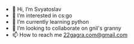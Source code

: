 - 👋 Hi, I’m Svyatoslav
- 👀 I’m interested in cs:go
- 🌱 I’m currently learning python
- 💞️ I’m looking to collaborate on gnil's granny
- 📫 How to reach me 22gagra.com@gmail.com

<!---
Fragman228/Fragman228 is a ✨ special ✨ repository because its `README.md` (this file) appears on your GitHub profile.
You can click the Preview link to take a look at your changes.
--->

